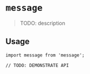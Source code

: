 # `message`

> TODO: description

## Usage

```
import message from 'message';

// TODO: DEMONSTRATE API
```
